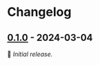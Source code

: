 # Changelog

## [0.1.0] - 2024-03-04

:seedling: _Initial release._

[0.1.0]: https://github.com/jsappl/torchmodels/releases/tag/v0.1.0
